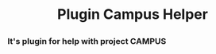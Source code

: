 # <p align="center">Plugin Campus Helper<br />
<h3 align="left">It's plugin for help with project CAMPUS</h3>


